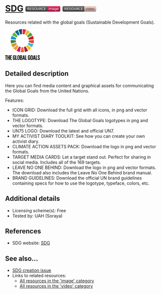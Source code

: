 # [SDG](https://www.globalgoals.org/resources)  [<img src="images/resource-image.png" align="bottom">](https://github.com/e-CLOSE/Toolbox/issues?q=label%3A02_RESOURCE+label%3Aimage) [<img src="images/resource-video.png" align="bottom">](https://github.com/e-CLOSE/Toolbox/issues?q=label%3A02_RESOURCE+label%3Avideo)

Resources related with the global goals (Sustainable Development Goals).

[<img src="images/SDG.svg" align="bottom" height="100" alt="SDG Logo">](https://github.com/e-CLOSE/Toolbox/blob/main/Resources/SDG.md)


## Detailed description

Here you can find media content and graphical assets for communicating the Global Goals from the United Nations.

Features:

- ICON GRID: Download the full grid with all icons, in png and vector formats.
- THE LOGOTYPE: Download The Global Goals logotypes in png and vector formats.
- UN75 LOGO: Download the latest and official UN7.
- MY ACTIVIST DIARY TOOLKIT: See how you can create your own activist diary.
- CLIMATE ACTION ASSETS PACK: Download the logo in png and vector formats.
- TARGET MEDIA CARDS: Let a target stand out. Perfect for sharing in social media. Includes all of the 169 targets.
- LEAVE NO ONE BEHIND: Download the logo in png and vector formats. The download also includes the Leave No One Behind brand manual.
- BRAND GUIDELINES: Download the official UN brand guidelines containing specs for how to use the logotype, typeface, colors, etc.


## Additional details

- Licensing scheme(s): Free
- Tested by: UAH (Soraya)


## References

- SDG website: [SDG](https://www.globalgoals.org/resources)


## See also...

- [SDG creation issue](https://github.com/e-CLOSE/Toolbox/issues/196)
- Links to related resources:
  - [All resources in the 'image' category](https://github.com/e-CLOSE/Toolbox/issues?q=label%3A02_RESOURCE+label%3Aimage)
  - [All resources in the 'video' category](https://github.com/e-CLOSE/Toolbox/issues?q=label%3A02_RESOURCE+label%3Avideo)
